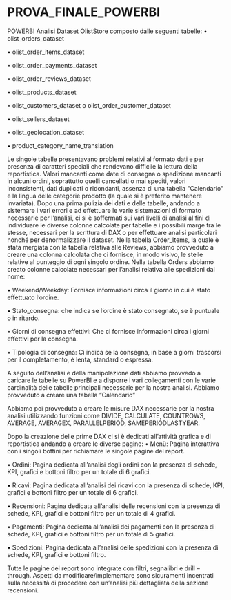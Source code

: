 # PROVA_FINALE_POWERBI
POWERBI
Analisi Dataset OlistStore composto dalle seguenti tabelle:
•	olist_orders_dataset

•	olist_order_items_dataset

•	olist_order_payments_dataset

•	olist_order_reviews_dataset

•	olist_products_dataset

•	olist_customers_dataset o olist_order_customer_dataset

•	olist_sellers_dataset

•	olist_geolocation_dataset

•	product_category_name_translation

Le singole tabelle presentavano problemi relativi al formato dati e per presenza di caratteri speciali che rendevano difficile la lettura della reportistica.
Valori mancanti come date di consegna o spedizione mancanti in alcuni ordini, soprattutto quelli cancellati o mai spediti, valori inconsistenti, dati duplicati o ridondanti, assenza di una tabella "Calendario" e la lingua delle categorie prodotto (la quale si è preferito mantenere invariata).
Dopo una prima pulizia dei dati e delle tabelle, andando a sistemare i vari errori e ad effettuare le varie sistemazioni di formato necessarie per l’analisi, ci si è soffermati sui vari livelli di analisi al fini di individuare le diverse colonne calcolate per tabelle e i possibili marge tra le stesse, necessari per la scrittura di DAX o per effettuare analisi particolari nonché per denormalizzare il dataset.
Nella tabella Order_Items, la quale è stata mergiata con la tabella relativa alle Reviews, abbiamo provveduto a creare una colonna calcolata che ci fornisce, in modo visivo, le stelle relative al punteggio di ogni singolo ordine.
Nella tabella Orders abbiamo creato colonne calcolate necessari per l’analisi relativa alle spedizioni dal nome:

•	Weekend/Weekday: Fornisce informazioni circa il giorno in cui è stato effettuato l’ordine.

•	Stato_consegna: che indica se l’ordine è stato consegnato, se è puntuale o in ritardo.

•	Giorni di consegna effettivi: Che ci fornisce informazioni circa i giorni effettivi per la consegna.

•	Tipologia di consegna: Ci indica se la consegna, in base a giorni trascorsi per il completamento, è lenta, standard o espressa.

A seguito dell’analisi e della manipolazione dati abbiamo provvedo a caricare le tabelle su PowerBI e a disporre i vari collegamenti con le varie cardinalità delle tabelle principali necessarie per la nostra analisi.
Abbiamo provveduto a creare una tabella “Calendario”

Abbiamo poi provveduto a creare le misure DAX necessarie per la nostra analisi utilizzando funzioni come DIVIDE, CALCULATE, COUNTROWS, AVERAGE, AVERAGEX, PARALLELPERIOD, SAMEPERIODLASTYEAR.

Dopo la creazione delle prime DAX ci si è dedicati all’attività grafica e di reportistica andando a creare le diverse pagine:
•	Menù: Pagina interattiva con i singoli bottini per richiamare le singole pagine del report.

•	Ordini: Pagina dedicata all’analisi degli ordini con la presenza di schede, KPI, grafici e bottoni filtro per un totale di 6 grafici.

•	Ricavi: Pagina dedicata all’analisi dei ricavi con la presenza di schede, KPI, grafici e bottoni filtro per un totale di 6 grafici.

•	Recensioni: Pagina dedicata all’analisi delle recensioni con la presenza di schede, KPI, grafici e bottoni filtro per un totale di 4 grafici.

•	Pagamenti: Pagina dedicata all’analisi dei pagamenti con la presenza di schede, KPI, grafici e bottoni filtro per un totale di 5 grafici.

•	Spedizioni: Pagina dedicata all’analisi delle spedizioni con la presenza di schede, KPI, grafici e bottoni filtro.

Tutte le pagine del report sono integrate con filtri, segnalibri e drill – through.
Aspetti da modificare/implementare sono sicuramenti incentrati sulla necessità di procedere con un’analisi più dettagliata della sezione recensioni.
